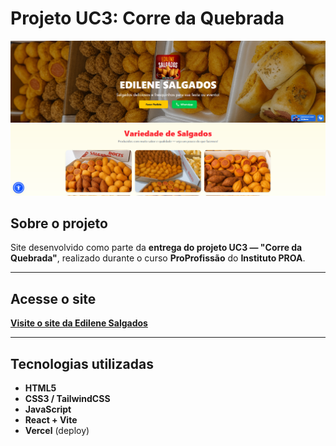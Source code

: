 # Projeto UC3: Corre da Quebrada

<div align="center">
  <img src="./screenshots/screenshot1.png" alt="Screenshot do site Corre da Quebrada" width="1000"/>
</div>

## Sobre o projeto
Site desenvolvido como parte da **entrega do projeto UC3 — "Corre da Quebrada"**, realizado durante o curso **ProProfissão** do **Instituto PROA**.  

---

## Acesse o site
[**Visite o site da Edilene Salgados**](https://edilene-salgados.vercel.app/)

---

## Tecnologias utilizadas
- **HTML5**
- **CSS3 / TailwindCSS**
- **JavaScript**
- **React + Vite**
- **Vercel** (deploy)

